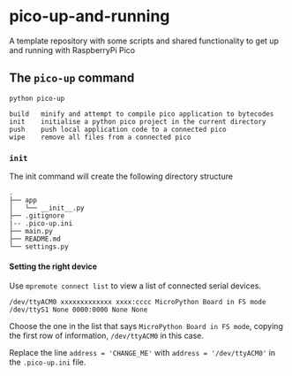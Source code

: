 # pico-up-and-running

A template repository with some scripts and shared functionality to get up and running with RaspberryPi Pico

## The `pico-up` command

```
python pico-up

build   minify and attempt to compile pico application to bytecodes
init    initialise a python pico project in the current directory
push    push local application code to a connected pico
wipe    remove all files from a connected pico
```

### `init`

The init command will create the following directory structure

```
.
├── app
│   └── __init__.py
├── .gitignore
|-- .pico-up.ini
├── main.py
├── README.md
└── settings.py
```

#### Setting the right device

Use `mpremote connect list` to view a list of connected serial devices.

```
/dev/ttyACM0 xxxxxxxxxxxxx xxxx:cccc MicroPython Board in FS mode
/dev/ttyS1 None 0000:0000 None None
```

Choose the one in the list that says `MicroPython Board in FS mode`,
copying the first row of information, `/dev/ttyACM0` in this case.

Replace the line `address = 'CHANGE_ME'` with `address = '/dev/ttyACM0'` 
in the `.pico-up.ini` file.
